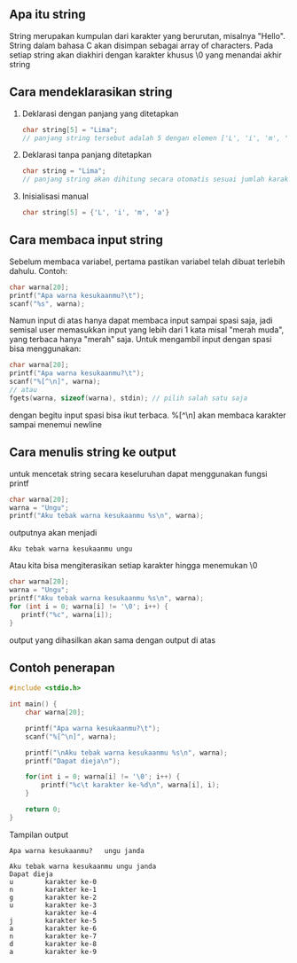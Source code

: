 ## Apa itu string
String merupakan kumpulan dari karakter yang berurutan, misalnya "Hello".
String dalam bahasa C akan disimpan sebagai array of characters. 
Pada setiap string akan diakhiri dengan karakter khusus \0 yang menandai akhir string

## Cara mendeklarasikan string
1. Deklarasi dengan panjang yang ditetapkan
   ```c
   char string[5] = "Lima";
   // panjang string tersebut adalah 5 dengan elemen ['L', 'i', 'm', 'a', '\0']
   ```
2. Deklarasi tanpa panjang ditetapkan
   ```c
   char string = "Lima";
   // panjang string akan dihitung secara otomatis sesuai jumlah karakter +1 untuk '\0'
   ```
3. Inisialisasi manual
   ```c
   char string[5] = {'L', 'i', 'm', 'a'}
   ```
   
## Cara membaca input string
Sebelum membaca variabel, pertama pastikan variabel telah dibuat terlebih dahulu. Contoh:
```c
char warna[20];
printf("Apa warna kesukaanmu?\t");
scanf("%s", warna);
```
Namun input di atas hanya dapat membaca input sampai spasi saja, jadi semisal user memasukkan input yang lebih dari 1 kata misal "merah muda", yang terbaca hanya "merah" saja.
Untuk mengambil input dengan spasi bisa menggunakan:
```c
char warna[20];
printf("Apa warna kesukaanmu?\t");
scanf("%[^\n]", warna);
// atau
fgets(warna, sizeof(warna), stdin); // pilih salah satu saja
```
dengan begitu input spasi bisa ikut terbaca.
%[^\n] akan membaca karakter sampai menemui newline

## Cara menulis string ke output
untuk mencetak string secara keseluruhan dapat menggunakan fungsi printf
```c
char warna[20];
warna = "Ungu";
printf("Aku tebak warna kesukaanmu %s\n", warna);
```
outputnya akan menjadi
```plaintext
Aku tebak warna kesukaanmu ungu
```
Atau kita bisa mengiterasikan setiap karakter hingga menemukan \0
```c
char warna[20];
warna = "Ungu";
printf("Aku tebak warna kesukaanmu %s\n", warna);
for (int i = 0; warna[i] != '\0'; i++) {
   printf("%c", warna[i]);
}
```
output yang dihasilkan akan sama dengan output di atas

## Contoh penerapan
```c
#include <stdio.h>

int main() {
    char warna[20];

    printf("Apa warna kesukaanmu?\t");
    scanf("%[^\n]", warna);

    printf("\nAku tebak warna kesukaanmu %s\n", warna);
    printf("Dapat dieja\n");

    for(int i = 0; warna[i] != '\0'; i++) {
        printf("%c\t karakter ke-%d\n", warna[i], i);
    }

    return 0;
}
```
Tampilan output
```plaintext
Apa warna kesukaanmu?   ungu janda

Aku tebak warna kesukaanmu ungu janda
Dapat dieja
u        karakter ke-0
n        karakter ke-1
g        karakter ke-2
u        karakter ke-3
         karakter ke-4
j        karakter ke-5
a        karakter ke-6
n        karakter ke-7
d        karakter ke-8
a        karakter ke-9
```
